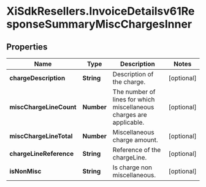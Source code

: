 # XiSdkResellers.InvoiceDetailsv61ResponseSummaryMiscChargesInner

## Properties

Name | Type | Description | Notes
------------ | ------------- | ------------- | -------------
**chargeDescription** | **String** | Description of the charge. | [optional] 
**miscChargeLineCount** | **Number** | The number of lines for which miscellaneous charges are applicable. | [optional] 
**miscChargeLineTotal** | **Number** | Miscellaneous charge amount. | [optional] 
**chargeLineReference** | **String** | Reference of the chargeLine. | [optional] 
**isNonMisc** | **String** | Is charge non miscellaneous. | [optional] 


